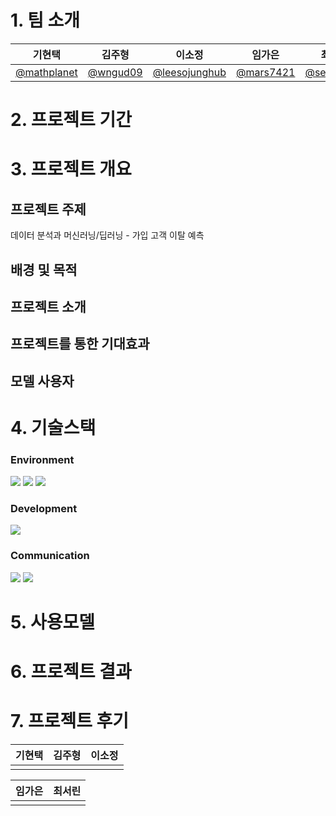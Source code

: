 # 1. 팀 소개


| 기현택     | 김주형     | 이소정     | 임가은     | 최서린     |
| ---------- | ---------- | ---------- | ---------- | ---------- |
|[@mathplanet](https://github.com/mathplanet)|[@wngud09](https://github.com/wngud09)|[@leesojunghub](https://github.com/leesojunghub)|[@mars7421](https://github.com/mars7421)|[@seorinchoi](https://github.com/seorinchoi)|


# 2. 프로젝트 기간


# 3. 프로젝트 개요
## 프로젝트 주제
데이터 분석과 머신러닝/딥러닝 - 가입 고객 이탈 예측

## 배경 및 목적

## 프로젝트 소개

## 프로젝트를 통한 기대효과

## 모델 사용자

# 4. 기술스택
### Environment
<img src="https://img.shields.io/badge/github-181717?style=for-the-badge&logo=github&logoColor=white">
<img src="https://img.shields.io/badge/python-3776AB?style=for-the-badge&logo=python&logoColor=white">
<img src="https://img.shields.io/badge/Visual Studio Code-61DAFB?style=for-the-badge&logo=VisualStudioCode&logoColor=white">

### Development
<img src="https://img.shields.io/badge/kaggle-003545?style=for-the-badge&logo=kaggle&logoColor=white">

### Communication
<img src="https://img.shields.io/badge/Discord-02569B?style=for-the-badge&logo=Discord&logoColor=white">
<img src="https://img.shields.io/badge/Notion-F7DF1E?style=for-the-badge&logo=notion&logoColor=black">

# 5. 사용모델

# 6. 프로젝트 결과

# 7. 프로젝트 후기

| 기현택     | 김주형     | 이소정     |
| ---------- | ---------- | ---------- |
||||

| 임가은     | 최서린     |
| ---------- | ---------- |
|||
